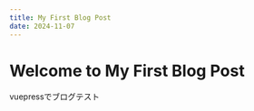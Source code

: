 ```yaml
---
title: My First Blog Post
date: 2024-11-07
---
```

# Welcome to My First Blog Post

vuepressでブログテスト
